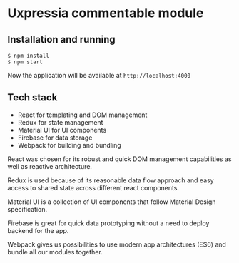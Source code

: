 # Uxpressia commentable module

## Installation and running

```
$ npm install
$ npm start
```

Now the application will be available at `http://localhost:4000`

## Tech stack

- React for templating and DOM management
- Redux for state management
- Material UI for UI components
- Firebase for data storage
- Webpack for building and bundling

React was chosen for its robust and quick DOM management capabilities
as well as reactive architecture. 


Redux is used because of its reasonable data flow approach 
and easy access to shared state across different react components.

Material UI is a collection of UI components that follow Material Design specification.

Firebase is great for quick data prototyping without a need to deploy backend for the app.

Webpack gives us possibilities to use modern app architectures
(ES6) and bundle all our modules together.
